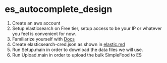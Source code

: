# es_autocomplete_design

1. Create an aws account
2. Setup elasticsearch on Free tier, setup access to be your IP or whatever you feel is convenient for now.
3. Familiarize yourself with [Docs](https://www.elastic.co/guide/en/elasticsearch/reference/5.1/docs.html)
4. Create elasticsearch-cred.json as shown in [elastic.md](elastic.md)
5. Run Setup.main in order to download the data files we will use.
6. Run Upload.main in order to upload the bulk SimpleFood to ES
